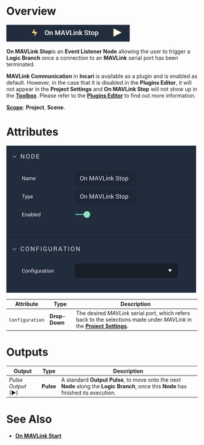 # Overview

![The On MAVLink Stop Node.](../../../../.gitbook/assets/onmavlinkstop.png)

**On MAVLink Stop**is an **Event Listener Node** allowing the user to trigger a **Logic Branch** once a connection to an **MAVLink** serial port has been terminated.

**MAVLink Communication** in **Incari** is available as a plugin and is enabled as default. However, in the case that it is disabled in the **Plugins Editor**, it will not appear in the **Project Settings** and **On MAVLink Stop** will not show up in the [**Toolbox**](../../../overview.md). Please refer to the [**Plugins Editor**](../../../modules/plugins/README.md) to find out more information.

[**Scope**](../../overview.md#scopes): **Project**, **Scene**.

# Attributes

![The On MAVLink Stop Node Attributes.](../../../../.gitbook/assets/onmavlinkstopatts.png)

|Attribute|Type|Description|
|---|---|---|
|`Configuration`|**Drop-Down**|The desired *MAVLink* serial port, which refers back to the selections made under *MAVLink* in the [**Project Settings**](../../../../modules/project-settings/mavlink.md).| 


# Outputs

|Output|Type|Description|
|---|---|---|
|*Pulse Output* (►)|**Pulse**|A standard **Output Pulse**, to move onto the next **Node** along the **Logic Branch**, once this **Node** has finished its execution.|

# See Also

* [**On MAVLink Start**](on-mavlink-start.md)

